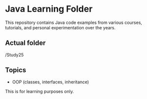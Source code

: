 # Java Learning Folder

This repository contains Java code examples from various courses, tutorials, and personal experimentation over the years.
## Actual folder
  /Study25

## Topics
- OOP (classes, interfaces, inheritance)



This is for learning purposes only.
